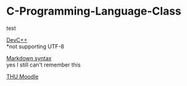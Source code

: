 # C-Programming-Language-Class  
test

[DevC++](https://sourceforge.net/projects/orwelldevcpp/)  
*not supporting UTF-8

[Markdown syntax](https://guides.github.com/features/mastering-markdown/)  
yes I still can't remember this

[THU Moodle](http://fsis.thu.edu.tw/mosi/ccsd3/index.php?job=moodle&loginn=&r=)
